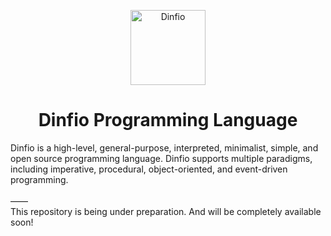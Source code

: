 <p align="center">
    <img src="https://dinfio.org/images/fio.png" alt="Dinfio" height="120px">
    <h1 align="center">Dinfio Programming Language</h1>
</p>

Dinfio is a high-level, general-purpose, interpreted, minimalist, simple, and open source programming language. Dinfio supports multiple paradigms, including imperative, procedural, object-oriented, and event-driven programming.
<br><br>&mdash;&mdash;<br>
This repository is being under preparation. And will be completely available soon!
